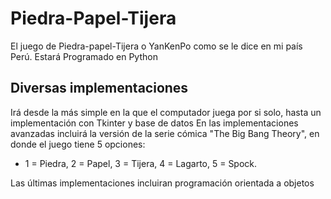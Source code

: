# Piedra-Papel-Tijera
El juego de Piedra-papel-Tijera o YanKenPo como se le dice en mi país Perú. Estará Programado en Python
## Diversas implementaciones
Irá desde la más simple en la que el computador juega por si solo, hasta un implementación con Tkinter y base de datos
En las implementaciones avanzadas incluirá la versión de la serie cómica "The Big Bang Theory", en donde el juego tiene 5 opciones:

+ 1 = Piedra, 2 = Papel, 3 = Tijera, 4 = Lagarto, 5 = Spock.

Las últimas implementaciones incluiran programación orientada a objetos
